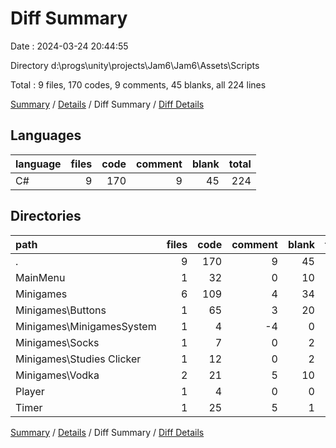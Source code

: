 # Diff Summary

Date : 2024-03-24 20:44:55

Directory d:\\progs\\unity\\projects\\Jam6\\Jam6\\Assets\\Scripts

Total : 9 files,  170 codes, 9 comments, 45 blanks, all 224 lines

[Summary](results.md) / [Details](details.md) / Diff Summary / [Diff Details](diff-details.md)

## Languages
| language | files | code | comment | blank | total |
| :--- | ---: | ---: | ---: | ---: | ---: |
| C# | 9 | 170 | 9 | 45 | 224 |

## Directories
| path | files | code | comment | blank | total |
| :--- | ---: | ---: | ---: | ---: | ---: |
| . | 9 | 170 | 9 | 45 | 224 |
| MainMenu | 1 | 32 | 0 | 10 | 42 |
| Minigames | 6 | 109 | 4 | 34 | 147 |
| Minigames\\Buttons | 1 | 65 | 3 | 20 | 88 |
| Minigames\\MinigamesSystem | 1 | 4 | -4 | 0 | 0 |
| Minigames\\Socks | 1 | 7 | 0 | 2 | 9 |
| Minigames\\Studies Clicker | 1 | 12 | 0 | 2 | 14 |
| Minigames\\Vodka | 2 | 21 | 5 | 10 | 36 |
| Player | 1 | 4 | 0 | 0 | 4 |
| Timer | 1 | 25 | 5 | 1 | 31 |

[Summary](results.md) / [Details](details.md) / Diff Summary / [Diff Details](diff-details.md)